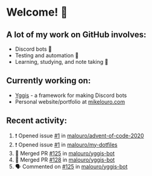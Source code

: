 # Welcome! 👋

## A lot of my work on GitHub involves:
  * Discord bots 🤖
  * Testing and automation 🧪
  * Learning, studying, and note taking 📝

## Currently working on:
  * [Yggis](https://github.com/malouro/yggis-bot) - a framework for making Discord bots
  * Personal website/portfolio at [mikelouro.com](https://mikelouro.com)

## Recent activity:

<!--START_SECTION:activity-->
1. ❗️ Opened issue [#1](https://github.com//malouro/advent-of-code-2020/issues/1) in [malouro/advent-of-code-2020](https://github.com//malouro/advent-of-code-2020)
2. ❗️ Opened issue [#1](https://github.com//malouro/my-dotfiles/issues/1) in [malouro/my-dotfiles](https://github.com//malouro/my-dotfiles)
3. 🎊  Merged PR [#125](https://github.com//malouro/yggis-bot/pull/125) in [malouro/yggis-bot](https://github.com//malouro/yggis-bot)
4. 🎊  Merged PR [#128](https://github.com//malouro/yggis-bot/pull/128) in [malouro/yggis-bot](https://github.com//malouro/yggis-bot)
5. 🗣 Commented on [#125](https://github.com//malouro/yggis-bot/issues/125) in [malouro/yggis-bot](https://github.com//malouro/yggis-bot)
<!--END_SECTION:activity-->
